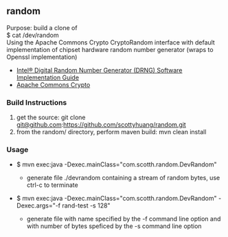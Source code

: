 ## random
Purpose:  build a clone of  
$ cat /dev/random  
Using the Apache Commons Crypto CryptoRandom interface with default implementation of chipset hardware random number generator (wraps to Openssl implementation) 

- [Intel® Digital Random Number Generator (DRNG) Software Implementation Guide](https://software.intel.com/content/www/us/en/develop/articles/intel-digital-random-number-generator-drng-software-implementation-guide.html)  
- [Apache Commons Crypto](https://commons.apache.org/proper/commons-crypto/userguide.html)  

### Build Instructions
1. get the source: 
    git clone git@github.com:https://github.com/scottyhuang/random.git
2. from the random/ directory, perform maven build: mvn clean install

### Usage
* $ mvn exec:java -Dexec.mainClass="com.scotth.random.DevRandom"
  - generate file ./devrandom containing a stream of random bytes, use ctrl-c to terminate

* $ mvn exec:java -Dexec.mainClass="com.scotth.random.DevRandom" -Dexec.args="-f rand-test -s 128"
  - generate file with name specified by the -f command line option and with number of bytes speficed by the -s command line option
